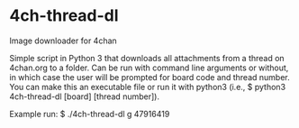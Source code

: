 # 4ch-thread-dl
Image downloader for 4chan

Simple script in Python 3 that downloads all attachments from a thread on 4chan.org to a folder.
Can be run with command line arguments or without, in which case the user will be prompted for board code and thread number.
You can make this an executable file or run it with python3 (i.e., $ python3 4ch-thread-dl [board] [thread number]).

Example run:
$ ./4ch-thread-dl g 47916419
